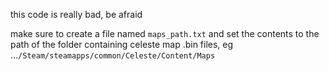 this code is really bad, be afraid

make sure to create a file named `maps_path.txt` and set the contents to the path of the folder containing celeste map
.bin files, eg ...`/Steam/steamapps/common/Celeste/Content/Maps`